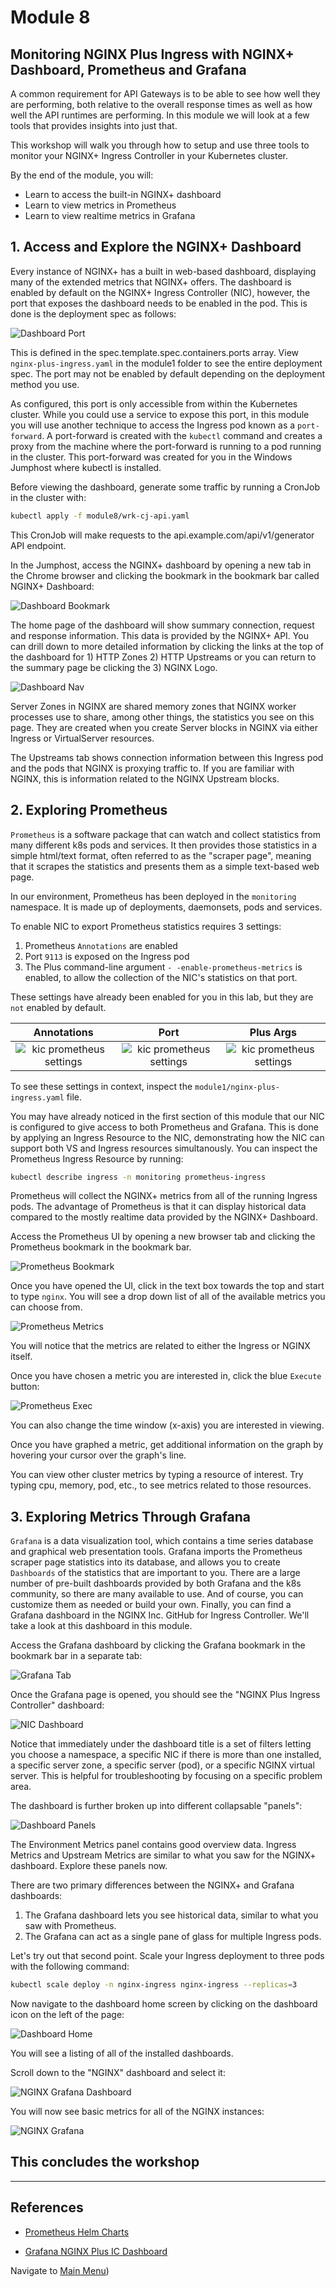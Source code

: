 # Module 8

## Monitoring NGINX Plus Ingress with NGINX+ Dashboard, Prometheus and Grafana

A common requirement for API Gateways is to be able to see how well they are performing, both relative to the overall response times as well as how well the API runtimes are performing.  In this module we will look at a few tools that provides insights into just that.  

This workshop will walk you through how to setup and use three tools to monitor your NGINX+ Ingress Controller in your Kubernetes cluster.

By the end of the module, you will:

- Learn to access the built-in NGINX+ dashboard
- Learn to view metrics in Prometheus
- Learn to view realtime metrics in Grafana

## 1. Access and Explore the NGINX+ Dashboard

Every instance of NGINX+ has a built in web-based dashboard, displaying many of the extended metrics that NGINX+ offers.  The dashboard is enabled by default on the NGINX+ Ingress Controller (NIC), however, the port that exposes the dashboard needs to be enabled in the pod.  This is done is the deployment spec as follows:

![Dashboard Port](media/dashboard-port.png)

This is defined in the spec.template.spec.containers.ports array.  View `nginx-plus-ingress.yaml` in the module1 folder to see the entire deployment spec.  The port may not be enabled by default depending on the deployment method you use.  

As configured, this port is only accessible from within the Kubernetes cluster.  While you could use a service to expose this port, in this module you will use another technique to access the Ingress pod known as a `port-forward`.  A port-forward is created with the `kubectl` command and creates a proxy from the machine where the port-forward is running to a pod running in the cluster.  This port-forward was created for you in the Windows Jumphost where kubectl is installed.  

Before viewing the dashboard, generate some traffic by running a CronJob in the cluster with:

```bash
kubectl apply -f module8/wrk-cj-api.yaml
```

This CronJob will make requests to the api.example.com/api/v1/generator API endpoint.  

In the Jumphost, access the NGINX+ dashboard by opening a new tab in the Chrome browser and clicking the bookmark in the bookmark bar called NGINX+ Dashboard:

![Dashboard Bookmark](media/dashboard-bookmark.png)

The home page of the dashboard will show summary connection, request and response information.  This data is provided by the NGINX+ API.  You can drill down to more detailed information by clicking the links at the top of the dashboard for 1) HTTP Zones 2) HTTP Upstreams or you can return to the summary page be clicking the 3) NGINX Logo.  

![Dashboard Nav](media/dashboard-nav.png)

Server Zones in NGINX are shared memory zones that NGINX worker processes use to share, among other things, the statistics you see on this page.  They are created when you create Server blocks in NGINX via either Ingress or VirtualServer resources.  

The Upstreams tab shows connection information between this Ingress pod and the pods that NGINX is proxying traffic to.  If you are familiar with NGINX, this is information related to the NGINX Upstream blocks.  

## 2. Exploring Prometheus

`Prometheus` is a software package that can watch and collect statistics from many different k8s pods and services.  It then provides those statistics in a simple html/text format, often referred to as the "scraper page", meaning that it scrapes the statistics and presents them as a simple text-based web page.

In our environment, Prometheus has been deployed in the `monitoring` namespace.  It is made up of deployments, daemonsets, pods and services.  

To enable NIC to export Prometheus statistics requires 3 settings:

1. Prometheus `Annotations` are enabled
2. Port `9113` is exposed on the Ingress pod
3. The Plus command-line argument `- -enable-prometheus-metrics` is enabled, to allow the collection of the NIC's statistics on that port.

These settings have already been enabled for you in this lab, but they are `not` enabled by default.  

Annotations | Port  | Plus Args
:-------------------------:|:-------------------------:|:-------------------------:
![kic prometheus settings](media/lab8_kic_prom_settings1.png) |![kic prometheus settings](media/lab8_kic_prom_settings2.png) |![kic prometheus settings](media/lab8_kic_prom_settings3.png)

To see these settings in context, inspect the `module1/nginx-plus-ingress.yaml` file.

You may have already noticed in the first section of this module that our NIC is configured to give access to both Prometheus and Grafana.  This is done by applying an Ingress Resource to the NIC, demonstrating how the NIC can support both VS and Ingress resources simultanously.  You can inspect the Prometheus Ingress Resource by running:

```bash
kubectl describe ingress -n monitoring prometheus-ingress
```

Prometheus will collect the NGINX+ metrics from all of the running Ingress pods.  The advantage of Prometheus is that it can display historical data compared to the mostly realtime data provided by the NGINX+ Dashboard.  

Access the Prometheus UI by opening a new browser tab and clicking the Prometheus bookmark in the bookmark bar.  

![Prometheus Bookmark](media/prometheus-bookmark.png)

Once you have opened the UI, click in the text box towards the top and start to type `nginx`.  You will see a drop down list of all of the available metrics you can choose from.

![Prometheus Metrics](media/prom-pick-metric.png)

You will notice that the metrics are related to either the Ingress or NGINX itself.

Once you have chosen a metric you are interested in, click the blue `Execute` button:

![Prometheus Exec](media/prom-exec-query.png)

You can also change the time window (x-axis) you are interested in viewing.  

Once you have graphed a metric, get additional information on the graph by hovering your cursor over the graph's line.  

You can view other cluster metrics by typing a resource of interest.  Try typing cpu, memory, pod, etc., to see metrics related to those resources.

## 3.  Exploring Metrics Through Grafana

`Grafana` is a data visualization tool, which contains a time series database and graphical web presentation tools.  Grafana imports the Prometheus scraper page statistics into its database, and allows you to create `Dashboards` of the statistics that are important to you.  There are a large number of pre-built dashboards provided by both Grafana and the k8s community, so there are many available to use. And of course, you can customize them as needed or build your own.  Finally, you can find a Grafana dashboard in the NGINX Inc. GitHub for Ingress Controller.  We'll take a look at this dashboard in this module.  

Access the Grafana dashboard by clicking the Grafana bookmark in the bookmark bar in a separate tab:

![Grafana Tab](media/grafana-tab.png)

Once the Grafana page is opened, you should see the "NGINX Plus Ingress Controller" dashboard:

![NIC Dashboard](media/dashboard-intro.png)

Notice that immediately under the dashboard title is a set of filters letting you choose a namespace, a specific NIC if there is more than one installed, a specific server zone, a specific server (pod), or a specific NGINX virtual server.  This is helpful for troubleshooting by focusing on a specific problem area.  

The dashboard is further broken up into different collapsable "panels":

![Dashboard Panels](media/grafana-panels.png)

The Environment Metrics panel contains good overview data.  Ingress Metrics and Upstream Metrics are similar to what you saw for the NGINX+ dashboard.  Explore these panels now.

There are two primary differences between the NGINX+ and Grafana dashboards:

1. The Grafana dashboard lets you see historical data, similar to what you saw with Prometheus.
2. The Grafana can act as a single pane of glass for multiple Ingress pods.  

Let's try out that second point.  Scale your Ingress deployment to three pods with the following command:

```bash
kubectl scale deploy -n nginx-ingress nginx-ingress --replicas=3
```

Now navigate to the dashboard home screen by clicking on the dashboard icon on the left of the page:

![Dashboard Home](media/dashboard-home.png)

You will see a listing of all of the installed dashboards.  

Scroll down to the "NGINX" dashboard and select it:

![NGINX Grafana Dashboard](media/nginx-grafana-dashboard.png)

You will now see basic metrics for all of the NGINX instances:

![NGINX Grafana](media/nginx-grafana.png)

## This concludes the workshop  

-------

## References

- [Prometheus Helm Charts](https://github.com/prometheus-community/helm-charts/blob/main/charts/kube-prometheus-stack/README.md)

- [Grafana NGINX Plus IC Dashboard](https://github.com/nginxinc/kubernetes-ingress/tree/master/grafana)

Navigate to [Main Menu](../README.md))
